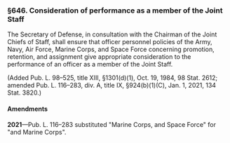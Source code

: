 ### §646. Consideration of performance as a member of the Joint Staff ###

The Secretary of Defense, in consultation with the Chairman of the Joint Chiefs of Staff, shall ensure that officer personnel policies of the Army, Navy, Air Force, Marine Corps, and Space Force concerning promotion, retention, and assignment give appropriate consideration to the performance of an officer as a member of the Joint Staff.

(Added Pub. L. 98–525, title XIII, §1301(d)(1), Oct. 19, 1984, 98 Stat. 2612; amended Pub. L. 116–283, div. A, title IX, §924(b)(1)(C), Jan. 1, 2021, 134 Stat. 3820.)

#### Amendments ####

**2021**—Pub. L. 116–283 substituted "Marine Corps, and Space Force" for "and Marine Corps".